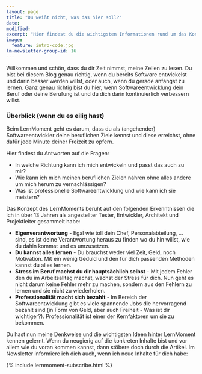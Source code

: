 ```yaml
---
layout: page
title: "Du weißt nicht, was das hier soll?"
date: 
modified:
excerpt: "Hier findest du die wichtigsten Informationen rund um das Konzept des LernMoments."
image:
  feature: intro-code.jpg
lm-newsletter-group-id: 16
---
```


Willkommen und schön, dass du dir Zeit nimmst, meine Zeilen zu lesen. Du bist bei diesem Blog genau richtig, wenn du bereits Software entwickelst und darin besser werden willst, oder auch, wenn du gerade anfängst zu lernen. Ganz genau richtig bist du hier, wenn Softwareentwicklung dein Beruf oder deine Berufung ist und du dich darin kontinuierlich verbessern willst.

### Überblick (wenn du es eilig hast)

Beim LernMoment geht es darum, dass du als (angehender) Softwareentwickler deine beruflichen Ziele kennst und diese erreichst, ohne dafür jede Minute deiner Freizeit zu opfern.

Hier findest du Antworten auf die Fragen:

- In welche Richtung kann ich mich entwickeln und passt das auch zu mir?
- Wie kann ich mich meinen beruflichen Zielen nähren ohne alles andere um mich herum zu vernachlässigen?
- Was ist professionelle Softwareentwicklung und wie kann ich sie meistern?

Das Konzept des LernMoments beruht auf den folgenden Erkenntnissen die ich in über 13 Jahren als angestellter Tester, Entwickler, Architekt und Projektleiter gesammelt habe:

- **Eigenverantwortung** - Egal wie toll dein Chef, Personalabteilung, … sind, es ist deine Verantwortung heraus zu finden wo du hin willst, wie du dahin kommst und es umzusetzen.
- **Du kannst alles lernen** - Du brauchst weder viel Zeit, Geld, noch Motivation. Mit ein wenig Geduld und den für dich passenden Methoden kannst du alles lernen.
- **Stress im Beruf machst du dir hauptsächlich selbst** - Mit jedem Fehler den du im Arbeitsalltag machst, wächst der Stress für dich. Nun geht es nicht darum keine Fehler mehr zu machen, sondern aus den Fehlern zu lernen und sie nicht zu wiederholen.
- **Professionalität macht sich bezahlt** - Im Bereich der Softwareentwicklung gibt es viele spannende Jobs die hervorragend bezahlt sind (in Form von Geld, aber auch Freiheit - Was ist dir wichtiger?). Professionalität ist einer der Kernfaktoren um sie zu bekommen.

Du hast nun meine Denkweise und die wichtigsten Ideen hinter LernMoment kennen gelernt. Wenn du neugierig auf die konkreten Inhalte bist und vor allem wie du voran kommen kannst, dann stöbere doch durch die Artikel. Im Newsletter informiere ich dich auch, wenn ich neue Inhalte für dich habe:

<div class="subscribe-notice">
	{% include lernmoment-subscribe.html %}
</div>
